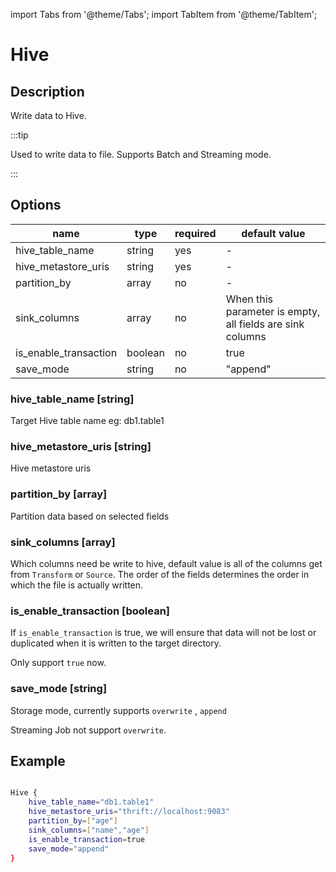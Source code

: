 import Tabs from '@theme/Tabs';
import TabItem from '@theme/TabItem';

# Hive

## Description

Write data to Hive.

:::tip

Used to write data to file. Supports Batch and Streaming mode.

:::

## Options

| name                              | type   | required | default value                                                 |
| --------------------------------- | ------ | -------- | ------------------------------------------------------------- |
| hive_table_name                   | string | yes      | -                                                             |
| hive_metastore_uris               | string | yes      | -                                                             |
| partition_by                      | array  | no       | -                                                             |
| sink_columns                      | array  | no       | When this parameter is empty, all fields are sink columns     |
| is_enable_transaction             | boolean| no       | true                                                          |
| save_mode                         | string | no       | "append"                                                      |

### hive_table_name [string]

Target Hive table name eg: db1.table1

### hive_metastore_uris [string]

Hive metastore uris

### partition_by [array]

Partition data based on selected fields

### sink_columns [array]

Which columns need be write to hive, default value is all of the columns get from `Transform` or `Source`.
The order of the fields determines the order in which the file is actually written.

### is_enable_transaction [boolean]

If `is_enable_transaction` is true, we will ensure that data will not be lost or duplicated when it is written to the target directory.

Only support `true` now.

### save_mode [string]

Storage mode, currently supports `overwrite` , `append`

Streaming Job not support `overwrite`.

## Example

```bash

Hive {
    hive_table_name="db1.table1"
    hive_metastore_uris="thrift://localhost:9083"
    partition_by=["age"]
    sink_columns=["name","age"]
    is_enable_transaction=true
    save_mode="append"
}

```
